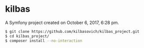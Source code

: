 kilbas
======

A Symfony project created on October 6, 2017, 6:28 pm.
```bash
$ git clone https://github.com/kilbasovich/kilbas_project.git
$ cd kilbas_project/
$ composer install --no-interaction
```
